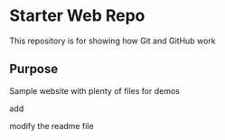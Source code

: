 # Starter Web Repo

This repository is for showing how Git and GitHub work

## Purpose

Sample website with plenty of files for demos

add

modify the readme file

